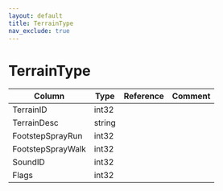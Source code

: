 ```yaml
---
layout: default
title: TerrainType
nav_exclude: true
---
```

# TerrainType

| Column | Type | Reference | Comment |
|--------|------|-----------|---------|
|TerrainID|int32|||
|TerrainDesc|string|||
|FootstepSprayRun|int32|||
|FootstepSprayWalk|int32|||
|SoundID|int32|||
|Flags|int32|||
